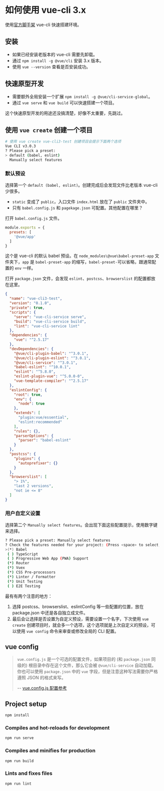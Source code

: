 # 如何使用 vue-cli 3.x

使用[官方脚手架](https://cli.vuejs.org/zh/) vue-cli 快速搭建环境。

## 安装

- 如果已经安装老版本的 vue-cli 需要先卸载。
- 通过 `npm install -g @vue/cli` 安装 3.x 版本。
- 使用 `vue --version` 查看是否安装成功。

## 快速原型开发

- 需要额外全局安装一个扩展 `npm install -g @vue/cli-service-global`。
- 通过 `vue serve` 和 `vue build` 可以快速搭建一个项目。

这个快速原型开发的用途还没搞清楚，好像不太重要，先跳过。

## 使用 `vue create` 创建一个项目

```sh
# 使用 vue create vue-cli3-test 创建项目会提示下面两个选项
Vue CLI v3.0.3
? Please pick a preset:
> default (babel, eslint)
  Manually select features
```

### 默认预设

选择第一个 `default (babel, eslint)`。创建完成后会发现文件比老版本 vue-cli 少很多。

- `static` 变成了 `public`，入口文件 `index.html` 放在了 `public` 文件夹中。
- 只有 `babel.config.js` 和 `pagekage.json` 可配置。其他配置在哪里？

打开 `babel.config.js` 文件。

```js
module.exports = {
  presets: [
    '@vue/app'
  ]
}
```

这个是 vue-cli 的默认 babel 预设。在 `node_modules\@vue\babel-preset-app` 文件夹下，`app` 是 `babel-preset-app` 的缩写，`babel-preset-`可以省略，跟通常配置的 `env` 一样。

打开 `package.json` 文件，会发现 `eslint`、`postcss`、`browserslist` 的配置都放在这里。

```json
{
  "name": "vue-cli3-test",
  "version": "0.1.0",
  "private": true,
  "scripts": {
    "serve": "vue-cli-service serve",
    "build": "vue-cli-service build",
    "lint": "vue-cli-service lint"
  },
  "dependencies": {
    "vue": "^2.5.17"
  },
  "devDependencies": {
    "@vue/cli-plugin-babel": "^3.0.1",
    "@vue/cli-plugin-eslint": "^3.0.1",
    "@vue/cli-service": "^3.0.1",
    "babel-eslint": "^10.0.1",
    "eslint": "^5.8.0",
    "eslint-plugin-vue": "^5.0.0-0",
    "vue-template-compiler": "^2.5.17"
  },
  "eslintConfig": {
    "root": true,
    "env": {
      "node": true
    },
    "extends": [
      "plugin:vue/essential",
      "eslint:recommended"
    ],
    "rules": {},
    "parserOptions": {
      "parser": "babel-eslint"
    }
  },
  "postcss": {
    "plugins": {
      "autoprefixer": {}
    }
  },
  "browserslist": [
    "> 1%",
    "last 2 versions",
    "not ie <= 8"
  ]
}
```

### 用户自定义设置

选择第二个 `Manually select features`。会出现下面这些配置提示，使用数字键来选择。

```sh
? Please pick a preset: Manually select features
? Check the features needed for your project: (Press <space> to select, <a> to toggle all, <i> to invert selection)
>(*) Babel
 ( ) TypeScript
 ( ) Progressive Web App (PWA) Support
 (*) Router
 (*) Vuex
 (*) CSS Pre-processors
 (*) Linter / Formatter
 (*) Unit Testing
 ( ) E2E Testing
 ```

 最有有两个注意的地方：

1. 选择 postcss、browserslist、eslintConfig 等一些配置的位置，放在 package.json 中还是各自独立成文件。
2. 最后会让选择是否设置为自定义预设，需要设置一个名字，下次使用 `vue create` 创建项目时，就会多一个选项，这个选项就是上次自定义的预设，可以使用 `vue config` 命令来审查或修改全局的 CLI 配置。

## vue config

> `vue.config.js` 是一个可选的配置文件，如果项目的 (和 `package.json` 同级的) 根目录中存在这个文件，那么它会被 `@vue/cli-service` 自动加载。你也可以使用 `package.json` 中的 `vue` 字段，但是注意这种写法需要你严格遵照 JSON 的格式来写。
>
> -- [vue.config.js 配置参考](https://cli.vuejs.org/zh/config/#vue-config-js)

## Project setup

```sh
npm install
```

### Compiles and hot-reloads for development

```sh
npm run serve
```

### Compiles and minifies for production

```sh
npm run build
```

### Lints and fixes files

```sh
npm run lint
```